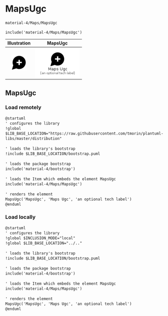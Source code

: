 # MapsUgc


```text
material-4/Maps/MapsUgc
```

```text
include('material-4/Maps/MapsUgc')
```



| Illustration | MapsUgc |
| :---: | :---: |
| ![illustration for Illustration](../../material-4/Maps/MapsUgc.png) | ![illustration for MapsUgc](../../material-4/Maps/MapsUgc.Local.png) |




## MapsUgc

### Load remotely
```plantuml
@startuml
' configures the library
!global $LIB_BASE_LOCATION="https://raw.githubusercontent.com/tmorin/plantuml-libs/master/distribution"

' loads the library's bootstrap
!include $LIB_BASE_LOCATION/bootstrap.puml

' loads the package bootstrap
include('material-4/bootstrap')

' loads the Item which embeds the element MapsUgc
include('material-4/Maps/MapsUgc')

' renders the element
MapsUgc('MapsUgc', 'Maps Ugc', 'an optional tech label')
@enduml
```

### Load locally
```plantuml
@startuml
' configures the library
!global $INCLUSION_MODE="local"
!global $LIB_BASE_LOCATION="../.."

' loads the library's bootstrap
!include $LIB_BASE_LOCATION/bootstrap.puml

' loads the package bootstrap
include('material-4/bootstrap')

' loads the Item which embeds the element MapsUgc
include('material-4/Maps/MapsUgc')

' renders the element
MapsUgc('MapsUgc', 'Maps Ugc', 'an optional tech label')
@enduml
```

